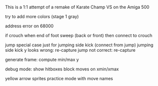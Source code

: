 This is a 1:1 attempt of a remake of Karate Champ VS on the Amiga 500

try to add more colors (stage 1 gray)

address error on 68000

if crouch when end of foot sweep (back or front) 
then connect to crouch

jump special case just for jumping side kick (connect from jump)
jumping side kick y looks wrong: re-capture
jump not correct: re-capture

generate frame: compute min/max y                
				
debug mode: show hitboxes
block moves on xmin/xmax

yellow arrow sprites
practice mode with move names